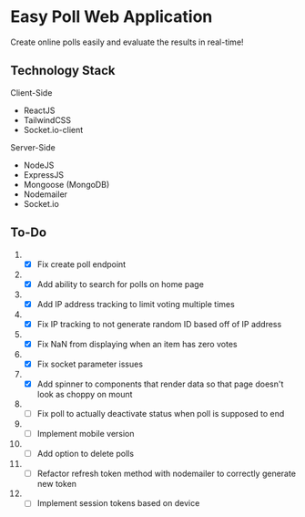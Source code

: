 # Easy Poll Web Application

Create online polls easily and evaluate the results in real-time! 

## Technology Stack
<p>Client-Side<br></p>

* ReactJS
* TailwindCSS
* Socket.io-client

<p>Server-Side<br></p>

* NodeJS
* ExpressJS
* Mongoose (MongoDB)
* Nodemailer
* Socket.io

  
## To-Do
1. - [x] Fix create poll endpoint
2. - [x] Add ability to search for polls on home page
3. - [x] Add IP address tracking to limit voting multiple times
4. - [x] Fix IP tracking to not generate random ID based off of IP address
5. - [x] Fix NaN from displaying when an item has zero votes
6. - [x] Fix socket parameter issues
7.  - [x] Add spinner to components that render data so that page doesn't look as choppy on mount
8.  - [ ] Fix poll to actually deactivate status when poll is supposed to end
9.  - [ ] Implement mobile version 
10. - [ ] Add option to delete polls
11. - [ ] Refactor refresh token method with nodemailer to correctly generate new token
12. - [ ] Implement session tokens based on device
